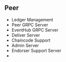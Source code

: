 

## Peer


* Ledger Management
* Peer GRPC Server
* EventHub GRPC Server
* Deliver Server
* Chaincode Support
* Admin Server
* Endorser Support Server
* 

